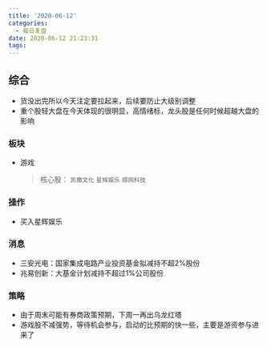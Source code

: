 ```yaml
---
title: '2020-06-12'
categories:
  - 每日复盘
date: 2020-06-12 21:23:31
tags:
---
```

## 综合

- 货没出完所以今天注定要拉起来，后续要防止大级别调整
- 重个股轻大盘在今天体现的很明显，高情绪标，龙头股是任何时候超越大盘的影响

### 板块

- 游戏
  > 核心股： `凯撒文化` `星辉娱乐` `顺网科技`

### 操作

- 买入星辉娱乐

### 消息

- 三安光电：国家集成电路产业投资基金拟减持不超2%股份
- 兆易创新：大基金计划减持不超过1%公司股份

### 策略

- 由于周末可能有券商政策预期，下周一再出乌龙红塔
- 游戏股不减强势，等待机会参与，启动的比预期的快一些，主要是游资参与进来了
